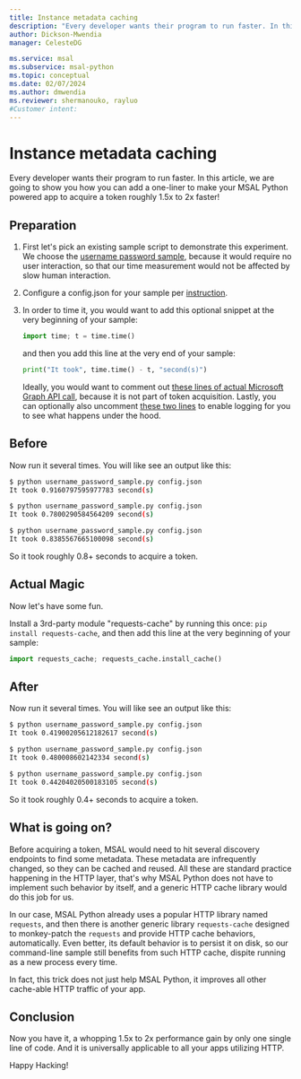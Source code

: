 ```yaml
---
title: Instance metadata caching
description: "Every developer wants their program to run faster. In this article, we are going to show you how you can add a one-liner to make your MSAL Python powered app to acquire a token roughly 1.5x to 2x faster!"
author: Dickson-Mwendia
manager: CelesteDG

ms.service: msal
ms.subservice: msal-python
ms.topic: conceptual
ms.date: 02/07/2024
ms.author: dmwendia
ms.reviewer: shermanouko, rayluo
#Customer intent: 
---
```


# Instance metadata caching

Every developer wants their program to run faster. In this article, we are going to show you how you can add a one-liner to make your MSAL Python powered app to acquire a token roughly 1.5x to 2x faster!

## Preparation

1. First let's pick an existing sample script to demonstrate this experiment.
We choose the [username password sample](https://github.com/AzureAD/microsoft-authentication-library-for-python/blob/1.0.0/sample/username_password_sample.py),
because it would require no user interaction,
so that our time measurement would not be affected by slow human interaction.

2. Configure a config.json for your sample per
   [instruction](https://github.com/AzureAD/microsoft-authentication-library-for-python/blob/1.0.0/sample/username_password_sample.py#L2-L15).

3. In order to time it, you would want to add this optional snippet at the very beginning of your sample:

   ```python
   import time; t = time.time()
   ```

   and then you add this line at the very end of your sample:

   ```python
   print("It took", time.time() - t, "second(s)")
   ```

   Ideally, you would want to comment out
   [these lines of actual Microsoft Graph API call](https://github.com/AzureAD/microsoft-authentication-library-for-python/blob/1.0.0/sample/username_password_sample.py#L62-L65),
   because it is not part of token acquisition. 
   Lastly, you can optionally also uncomment
   [these two lines](https://github.com/AzureAD/microsoft-authentication-library-for-python/blob/1.0.0/sample/username_password_sample.py#L31-L32)
   to enable logging for you to see what happens under the hood.

## Before

Now run it several times. You will like see an output like this:

   ```bash
   $ python username_password_sample.py config.json
   It took 0.9160797595977783 second(s)

   $ python username_password_sample.py config.json
   It took 0.7800290584564209 second(s)

   $ python username_password_sample.py config.json
   It took 0.8385567665100098 second(s)
   ```

   So it took roughly 0.8+ seconds to acquire a token.

## Actual Magic

Now let's have some fun.

Install a 3rd-party module "requests-cache" by running this once: `pip install requests-cache`,
and then add this line at the very beginning of your sample:
```python
import requests_cache; requests_cache.install_cache()
```

## After

Now run it several times. You will like see an output like this:

   ```bash
   $ python username_password_sample.py config.json
   It took 0.41900205612182617 second(s)

   $ python username_password_sample.py config.json
   It took 0.480008602142334 second(s)

   $ python username_password_sample.py config.json
   It took 0.44204020500183105 second(s)
   ```

So it took roughly 0.4+ seconds to acquire a token.

## What is going on?

Before acquiring a token, MSAL would need to hit several discovery endpoints to find some metadata.
These metadata are infrequently changed, so they can be cached and reused.
All these are standard practice happening in the HTTP layer,
that's why MSAL Python does not have to implement such behavior by itself,
and a generic HTTP cache library would do this job for us.

In our case, MSAL Python already uses a popular HTTP library named `requests`,
and then there is another generic library `requests-cache`
designed to monkey-patch the `requests` and provide HTTP cache behaviors, automatically.
Even better, its default behavior is to persist it on disk,
so our command-line sample still benefits from such HTTP cache,
dispite running as a new process every time.

In fact, this trick does not just help MSAL Python,
it improves all other cache-able HTTP traffic of your app.

## Conclusion

Now you have it, a whopping 1.5x to 2x performance gain by only one single line of code.
And it is universally applicable to all your apps utilizing HTTP.

Happy Hacking!

